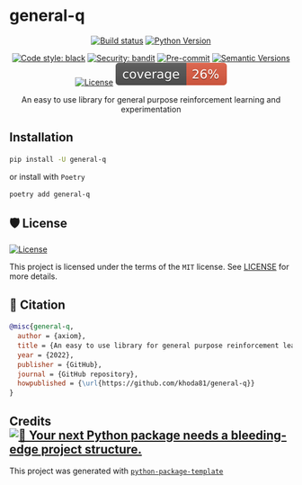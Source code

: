 # general-q

<div align="center">

[![Build status](https://github.com/khoda81/general-q/workflows/build/badge.svg?branch=master&event=push)](https://github.com/khoda81/general-q/workflows/build/badge.svg?branch=master&event=push)
[![Python Version](https://img.shields.io/pypi/pyversions/general-q.svg)](https://pypi.org/project/general-q/)

[![Code style: black](https://img.shields.io/badge/code%20style-black-000000.svg)](https://github.com/psf/black)
[![Security: bandit](https://img.shields.io/badge/security-bandit-green.svg)](https://github.com/PyCQA/bandit)
[![Pre-commit](https://img.shields.io/badge/pre--commit-enabled-brightgreen?logo=pre-commit&logoColor=white)](https://github.com/khoda81/general-q/blob/master/.pre-commit-config.yaml)
[![Semantic Versions](https://img.shields.io/badge/%20%20%F0%9F%93%A6%F0%9F%9A%80-semantic--versions-e10079.svg)](https://github.com/khoda81/general-q/releases)
[![License](https://img.shields.io/github/license/khoda81/general-q)](https://github.com/khoda81/general-q/blob/master/LICENSE)
![Coverage Report](assets/images/coverage.svg)

An easy to use library for general purpose reinforcement learning and experimentation

</div>

## Installation

```bash
pip install -U general-q
```

or install with `Poetry`

```bash
poetry add general-q
```

## 🛡 License

[![License](https://img.shields.io/github/license/khoda81/general-q)](https://github.com/khoda81/general-q/blob/master/LICENSE)

This project is licensed under the terms of the `MIT` license.
See [LICENSE](https://github.com/khoda81/general-q/blob/master/LICENSE) for more details.

## 📃 Citation

```bibtex
@misc{general-q,
  author = {axiom},
  title = {An easy to use library for general purpose reinforcement learning and experimentation},
  year = {2022},
  publisher = {GitHub},
  journal = {GitHub repository},
  howpublished = {\url{https://github.com/khoda81/general-q}}
}
```

## Credits [![🚀 Your next Python package needs a bleeding-edge project structure.](https://img.shields.io/badge/python--package--template-%F0%9F%9A%80-brightgreen)](https://github.com/TezRomacH/python-package-template)

This project was generated with [`python-package-template`](https://github.com/TezRomacH/python-package-template)
